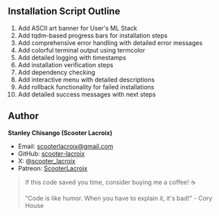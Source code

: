 ## Installation Script Outline

1. Add ASCII art banner for User's ML Stack
2. Add tqdm-based progress bars for installation steps
3. Add comprehensive error handling with detailed error messages
4. Add colorful terminal output using termcolor
5. Add detailed logging with timestamps
6. Add installation verification steps
7. Add dependency checking
8. Add interactive menu with detailed descriptions
9. Add rollback functionality for failed installations
10. Add detailed success messages with next steps


## Author

**Stanley Chisango (Scooter Lacroix)**

- Email: scooterlacroix@gmail.com
- GitHub: [scooter-lacroix](https://github.com/scooter-lacroix)
- X: [@scooter_lacroix](https://x.com/scooter_lacroix)
- Patreon: [ScooterLacroix](https://patreon.com/ScooterLacroix)

> If this code saved you time, consider buying me a coffee! ☕
> 
> "Code is like humor. When you have to explain it, it's bad!" - Cory House

